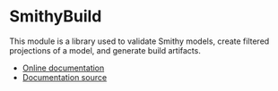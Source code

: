 # SmithyBuild

This module is a library used to validate Smithy models, create filtered
projections of a model, and generate build artifacts.


- [Online documentation](https://smithy.io/2.0/guides/building-models/build-config.html)
- [Documentation source](https://github.com/smithy-lang/smithy/blob/main/docs/source/guides/building-models/build-config.rst)
